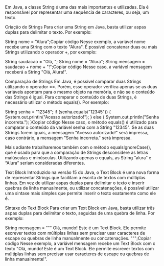 Em Java, a classe String é uma das mais importantes e utilizadas. Ela é responsável por representar uma sequência de caracteres, ou seja, um texto.

Criação de Strings
Para criar uma String em Java, basta utilizar aspas duplas para delimitar o texto. Por exemplo:

String nome = "Alura";Copiar código
Nesse exemplo, a variável nome recebe uma String com o texto "Alura". É possível concatenar duas ou mais Strings utilizando o operador +, por exemplo:

String saudacao = "Olá, ";
String nome = "Alura";
String mensagem = saudacao + nome + "!";Copiar código
Nesse caso, a variável mensagem receberá a String "Olá, Alura!".

Comparação de Strings
Em Java, é possível comparar duas Strings utilizando o operador ==. Porém, esse operador verifica apenas se as duas variáveis apontam para o mesmo objeto na memória, e não se o conteúdo das Strings é igual. Para comparar o conteúdo de duas Strings, é necessário utilizar o método equals(). Por exemplo:

String senha = "12345";
if (senha.equals("12345")) {
    System.out.println("Acesso autorizado!");
} else {
    System.out.println("Senha incorreta.");
}Copiar código
Nesse caso, o método equals() é utilizado para comparar o conteúdo da variável senha com a String "12345". Se as duas Strings forem iguais, a mensagem "Acesso autorizado!" será impressa, caso contrário, a mensagem "Senha incorreta." será impressa.

Mais adiante trabalharemos também com o método equalsIgnoreCase(), que é usado para que a comparação de Strings desconsidere as letras maiúsculas e minúsculas. Utilizando apenas o equals, as String “alura” e “Alura” seriam consideradas diferentes.

Text Block
Introduzido na versão 15 do Java, o Text Block é uma nova forma de representar Strings que facilitam a escrita de textos com múltiplas linhas. Em vez de utilizar aspas duplas para delimitar o texto e inserir quebras de linha manualmente, ou utilizar concatenações, é possível utilizar uma sintaxe mais simples que permite inserir o texto exatamente como ele é.

Sintaxe do Text Block
Para criar um Text Block em Java, basta utilizar três aspas duplas para delimitar o texto, seguidas de uma quebra de linha. Por exemplo:

String mensagem = """
                  Olá, mundo!
                  Este é um Text Block.
                  Ele permite escrever textos com múltiplas linhas
                  sem precisar usar caracteres de escape ou quebras de linha manualmente ou concatenações.
                  """;Copiar código
Nesse exemplo, a variável mensagem recebe um Text Block com o texto "Olá, mundo! Este é um Text Block. Ele permite escrever textos com múltiplas linhas sem precisar usar caracteres de escape ou quebras de linha manualmente!".
